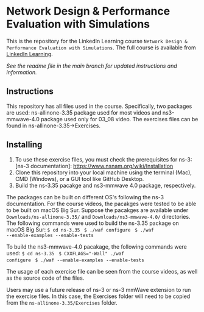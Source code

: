 # Network Design & Performance Evaluation with Simulations
This is the repository for the LinkedIn Learning course `Network Design & Performance Evaluation with Simulations`. The full course is available from [LinkedIn Learning][lil-course-url].

_See the readme file in the main branch for updated instructions and information._
## Instructions
This repository has all files used in the course. Specifically, two packages are used: ns-allinone-3.35 package used for most videos and ns3-mmwave-4.0 package used only for 03_08 video. The exercises files can be found in ns-allinone-3.35->Exercises. 

## Installing
1. To use these exercise files, you must check the prerequisites for ns-3:
	[ns-3 documentation]: https://www.nsnam.org/wiki/Installation
2. Clone this repository into your local machine using the terminal (Mac), CMD (Windows), or a GUI tool like GitHub Desktop.
3. Build the ns-3.35 pacakge and ns3-mmwave 4.0 package, respectively.

The packages can be built on different OS's following the ns-3 documentation. For the course videos, the pacakges were tested to be able to be built on macOS Big Sur. Suppose the pacakges are available under <code>Downloads/ns-allinone-3.35/</code> and <code>Downloads/ns3-mmwave-4.0/</code> directories. The following commands were used to build the ns-3.35 package on macOS Big Sur:
<code>$ cd ns-3.35 </code>
<code>$ ./waf configure </code>
<code>$ ./waf --enable-examples --enable-tests </code>

To build the ns3-mmwave-4.0 pacakage, the following commands were used:
<code>$ cd ns-3.35 </code>
<code>$ CXXFLAGS="-Wall" ./waf configure </code>
<code>$ ./waf --enable-examples --enable-tests </code>

The usage of each exercise file can be seen from the course videos, as well as the source code of the files.

Users may use a future release of ns-3 or ns-3 mmWave extension to run the exercise files. In this case, the Exercises folder will need to be copied from the <code>ns-allinone-3.35/Exercises</code> folder.

[0]: # (Replace these placeholder URLs with actual course URLs)

[lil-course-url]: https://www.linkedin.com/learning/
[lil-thumbnail-url]: http://

